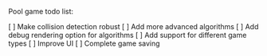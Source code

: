 Pool game todo list:

[ ] Make collision detection robust
[ ] Add more advanced algorithms
[ ] Add debug rendering option for algorithms
[ ] Add support for different game types
[ ] Improve UI
[ ] Complete game saving
